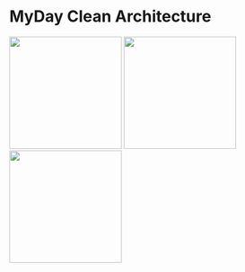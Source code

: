 # MyDay Clean Architecture
<div>
<img src="https://user-images.githubusercontent.com/98408096/194327270-5e5c46fd-6309-4efd-b58d-83f03314e6c0.png" width="200">
<img src="https://user-images.githubusercontent.com/98408096/194327434-5684a532-3856-4fd9-b365-4df6d50b5a7b.png" width="200">  
<img src="https://user-images.githubusercontent.com/98408096/194325590-e9ab4e1f-92f2-416c-b025-0e52cf3a15f2.png" width="200">
</div>

